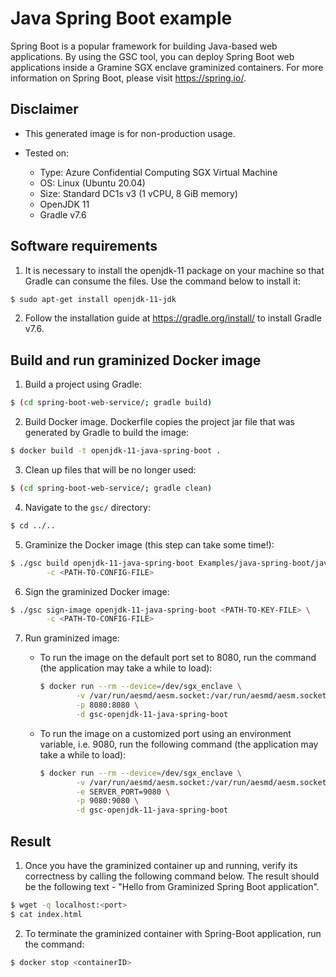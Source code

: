 # Java Spring Boot example

Spring Boot is a popular framework for building Java-based web applications. By using the GSC tool,
you can deploy Spring Boot web applications inside a Gramine SGX enclave graminized containers.
For more information on Spring Boot, please visit https://spring.io/.

## Disclaimer

* This generated image is for non-production usage.

* Tested on:
  - Type: Azure Confidential Computing SGX Virtual Machine
  - OS: Linux (Ubuntu 20.04)
  - Size: Standard DC1s v3 (1 vCPU, 8 GiB memory)
  - OpenJDK 11
  - Gradle v7.6

## Software requirements

1. It is necessary to install the openjdk-11 package on your machine so that Gradle can
consume the files. Use the command below to install it:

```bash
$ sudo apt-get install openjdk-11-jdk
```

2. Follow the installation guide at https://gradle.org/install/ to install Gradle v7.6.

## Build and run graminized Docker image

1. Build a project using Gradle:

```bash
$ (cd spring-boot-web-service/; gradle build)
```

2. Build Docker image. Dockerfile copies the project jar file that was generated by Gradle
to build the image:

```bash
$ docker build -t openjdk-11-java-spring-boot .
```

3. Clean up files that will be no longer used:

```bash
$ (cd spring-boot-web-service/; gradle clean)
```

4. Navigate to the `gsc/` directory:

```bash
$ cd ../..
```

5. Graminize the Docker image (this step can take some time!):

```bash
$ ./gsc build openjdk-11-java-spring-boot Examples/java-spring-boot/java-spring-boot.manifest \
        -c <PATH-TO-CONFIG-FILE>
```

6. Sign the graminized Docker image:

```bash
$ ./gsc sign-image openjdk-11-java-spring-boot <PATH-TO-KEY-FILE> \
        -c <PATH-TO-CONFIG-FILE>
```

7. Run graminized image:

      * To run the image on the default port set to 8080,
   run the command (the application may take a while to load):

        ```bash
        $ docker run --rm --device=/dev/sgx_enclave \
                -v /var/run/aesmd/aesm.socket:/var/run/aesmd/aesm.socket \
                -p 8080:8080 \
                -d gsc-openjdk-11-java-spring-boot
        ```

      * To run the image on a customized port using an environment variable, i.e. 9080,
      run the following command (the application may take a while to load):

        ```bash
        $ docker run --rm --device=/dev/sgx_enclave \
                -v /var/run/aesmd/aesm.socket:/var/run/aesmd/aesm.socket \
                -e SERVER_PORT=9080 \
                -p 9080:9080 \
                -d gsc-openjdk-11-java-spring-boot
        ```

## Result

1. Once you have the graminized container up and running, verify its correctness by calling
the following command below. The result should be the following text - "Hello from Graminized Spring
Boot application".

```bash
$ wget -q localhost:<port>
$ cat index.html
```

2. To terminate the graminized container with Spring-Boot application, run the command:

```bash
$ docker stop <containerID>
```
